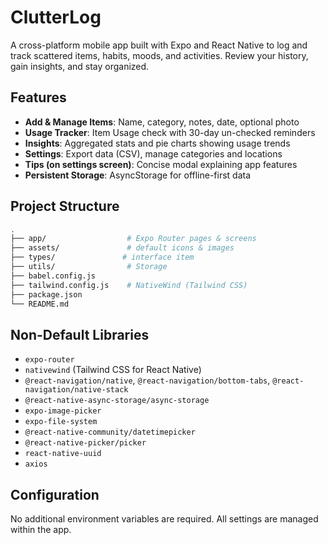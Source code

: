 # ClutterLog

A cross-platform mobile app built with Expo and React Native to log and track scattered items, habits, moods, and activities. Review your history, gain insights, and stay organized.

## Features

- **Add & Manage Items**: Name, category, notes, date, optional photo
- **Usage Tracker**: Item Usage check with 30-day un-checked reminders
- **Insights**: Aggregated stats and pie charts showing usage trends
- **Settings**: Export data (CSV), manage categories and locations
- **Tips (on settings screen)**: Concise modal explaining app features
- **Persistent Storage**: AsyncStorage for offline-first data

## Project Structure

```bash
.
├── app/                  # Expo Router pages & screens
├── assets/               # default icons & images
├── types/               # interface item
├── utils/                # Storage 
├── babel.config.js
├── tailwind.config.js    # NativeWind (Tailwind CSS)
├── package.json
└── README.md
```

## Non-Default Libraries

- `expo-router`
- `nativewind` (Tailwind CSS for React Native)
- `@react-navigation/native`, `@react-navigation/bottom-tabs`, `@react-navigation/native-stack`
- `@react-native-async-storage/async-storage`
- `expo-image-picker`
- `expo-file-system`
- `@react-native-community/datetimepicker`
- `@react-native-picker/picker`
- `react-native-uuid`
- `axios`

## Configuration

No additional environment variables are required. All settings are managed within the app.


